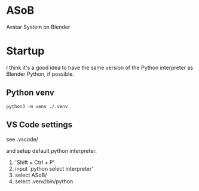 # ASoB
Avatar System on Blender

# Startup

I think it's a good idea to have the same version of the Python interpreter as Blender Python, if possible.

## Python venv

```
python3 -m venv ./.venv
```

## VS Code settings

see .vscode/

and setup default python interpreter.

1. 'Shift + Ctrl + P'
1. input `python select interpreter'
1. select ASoB/
1. select .venv/bin/python
